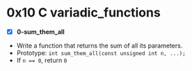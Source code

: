 # 0x10 C variadic_functions

- [x] **0-sum_them_all**
- Write a function that returns the sum of all its parameters.
- Prototype: `int sum_them_all(const unsigned int n, ...);`
- If `n == 0`, return `0`
